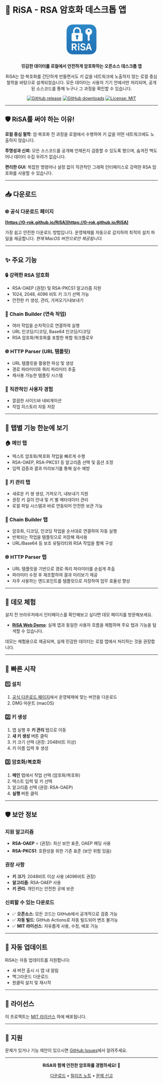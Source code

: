 # 🔐 RiSA - RSA 암호화 데스크톱 앱

<div align="center">
  <img src="assets/icons/RiSA.png" alt="RiSA Logo" width="120" height="120">

**민감한 데이터를 로컬에서 안전하게 암호화하는 오픈소스 데스크톱 앱**

RiSA는 암·복호화를 간단하게 만들면서도 키 값을 네트워크에 노출하지 않는 로컬 중심 철학을 바탕으로 설계되었습니다. 모든 데이터는 사용자 기기 안에서만 처리되며, 공개된 소스코드를 통해 누구나 그 과정을 확인할 수 있습니다.

[![GitHub release](https://img.shields.io/github/v/release/0-ROK/RiSA)](https://github.com/0-ROK/RiSA/releases)
[![GitHub downloads](https://img.shields.io/github/downloads/0-ROK/RiSA/total)](https://github.com/0-ROK/RiSA/releases)
[![License: MIT](https://img.shields.io/badge/License-MIT-yellow.svg)](https://opensource.org/licenses/MIT)

</div>

---

## 🛡️ RiSA를 써야 하는 이유!

**로컬 중심 철학**: 암·복호화 전 과정을 로컬에서 수행하여 키 값을 어떤 네트워크에도 노출하지 않습니다.

**투명성과 신뢰**: 모든 소스코드를 공개해 언제든지 검증할 수 있도록 했으며, 숨겨진 백도어나 데이터 수집 우려가 없습니다.

**편리한 GUI**: 복잡한 명령어나 설정 없이 직관적인 그래픽 인터페이스로 강력한 RSA 암호화를 사용할 수 있습니다.

---

## 📥 다운로드

### 🌐 공식 다운로드 페이지

**[https://0-rok.github.io/RiSA](https://0-rok.github.io/RiSA)**

가장 쉽고 안전한 다운로드 방법입니다. 운영체제를 자동으로 감지하여 최적의 설치 파일을 제공합니다.
_현재 MacOS 버전으로만 제공됩니다._

---

## ✨ 주요 기능

### 🔒 **강력한 RSA 암호화**

- RSA-OAEP (권장) 및 RSA-PKCS1 알고리즘 지원
- 1024, 2048, 4096 비트 키 크기 선택 가능
- 안전한 키 생성, 관리, 가져오기/내보내기

### 🔗 **Chain Builder (연속 작업)**

- 여러 작업을 순차적으로 연결하여 실행
- URL 인코딩/디코딩, Base64 인코딩/디코딩
- RSA 암호화/복호화를 포함한 복합 워크플로우

### 🌐 **HTTP Parser (URL 템플릿)**

- URL 템플릿을 활용한 파싱 및 생성
- 경로 파라미터와 쿼리 파라미터 추출
- 재사용 가능한 템플릿 시스템

### 🎨 **직관적인 사용자 경험**

- 깔끔한 사이드바 네비게이션
- 작업 히스토리 자동 저장

---

## 🧭 탭별 기능 한눈에 보기

### 🏠 메인 탭

- 텍스트 암호화/복호화 작업을 빠르게 수행
- RSA-OAEP, RSA-PKCS1 등 알고리즘 선택 및 옵션 조정
- 입력 검증과 결과 미리보기를 통해 실수 예방

### 🔑 키 관리 탭

- 새로운 키 쌍 생성, 가져오기, 내보내기 지원
- 권장 키 길이 안내 및 키 별 메타데이터 관리
- 로컬 파일 시스템과 바로 연동되어 안전한 보관 가능

### 🧱 Chain Builder 탭

- 암호화, 디코딩, 인코딩 작업을 순서대로 연결하여 자동 실행
- 반복되는 작업을 템플릿으로 저장해 재사용
- URL/Base64 등 보조 유틸리티와 RSA 작업을 함께 구성

### 🌐 HTTP Parser 탭

- URL 템플릿을 기반으로 경로·쿼리 파라미터를 손쉽게 추출
- 파라미터 수정 후 재조합하여 결과 미리보기 제공
- 자주 사용하는 엔드포인트를 템플릿으로 저장하여 업무 효율성 향상

---

## 🧪 데모 체험

설치 전 브라우저에서 인터페이스를 확인해보고 싶다면 데모 페이지를 방문해보세요.

- **[RiSA Web Demo](https://ri-sa-kklc.vercel.app/)**: 실제 앱과 동일한 사용자 흐름을 체험하며 주요 탭과 기능을 탐색할 수 있습니다.

데모는 체험용으로 제공되며, 실제 민감한 데이터는 로컬 앱에서 처리하는 것을 권장합니다.

---

## 🚀 빠른 시작

### 1️⃣ 설치

1. [공식 다운로드 페이지](https://0-rok.github.io/RiSA)에서 운영체제에 맞는 버전을 다운로드
2. DMG 마운트 (macOS)

### 2️⃣ 키 생성

1. 앱 실행 후 **키 관리** 탭으로 이동
2. **새 키 생성** 버튼 클릭
3. 키 크기 선택 (권장: 2048비트 이상)
4. 키 이름 입력 후 생성

### 3️⃣ 암호화/복호화

1. **메인** 탭에서 작업 선택 (암호화/복호화)
2. 텍스트 입력 및 키 선택
3. 알고리즘 선택 (권장: RSA-OAEP)
4. **실행** 버튼 클릭

---

## 🛡️ 보안 정보

### 지원 알고리즘

- **RSA-OAEP** ⭐ (권장): 최신 보안 표준, OAEP 패딩 사용
- **RSA-PKCS1**: 호환성을 위한 기존 표준 (보안 위험 있음)

### 권장 사항

- **키 크기**: 2048비트 이상 사용 (4096비트 권장)
- **알고리즘**: RSA-OAEP 사용
- **키 관리**: 개인키는 안전한 곳에 보관

### 신뢰할 수 있는 다운로드

- ✅ **오픈소스**: 모든 코드는 GitHub에서 공개적으로 검증 가능
- ✅ **자동 빌드**: GitHub Actions로 자동 빌드되어 변조 불가능
- ✅ **MIT 라이선스**: 자유롭게 사용, 수정, 배포 가능

---

## 🔄 자동 업데이트

RiSA는 자동 업데이트를 지원합니다:

- 새 버전 출시 시 앱 내 알림
- 백그라운드 다운로드
- 원클릭 설치 및 재시작

---

## 📄 라이선스

이 프로젝트는 [MIT 라이선스](LICENSE) 하에 배포됩니다.

---

## 💬 지원

문제가 있거나 기능 제안이 있으시면 [GitHub Issues](https://github.com/0-ROK/RiSA/issues)에서 알려주세요.

---

<div align="center">
  <p><strong>RiSA와 함께 안전한 암호화를 경험하세요! 🔐</strong></p>
  
  [다운로드](https://0-rok.github.io/RiSA) • [릴리즈 노트](https://github.com/0-ROK/RiSA/releases) • [문제 신고](https://github.com/0-ROK/RiSA/issues)
</div>
